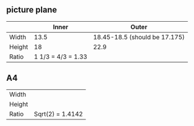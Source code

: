 
## picture plane

|        | Inner              | Outer                         |
| ------ | ------------------ | ----------------------------- |
| Width  | 13.5               | 18.45-18.5 (should be 17.175) |
| Height | 18                 | 22.9                          |
| Ratio  | 1 1/3 = 4/3 = 1.33 |                               |
## A4

|        |                  |
| ------ | ---------------- |
| Width  |                  |
| Height |                  |
| Ratio  | Sqrt(2) = 1.4142 |
